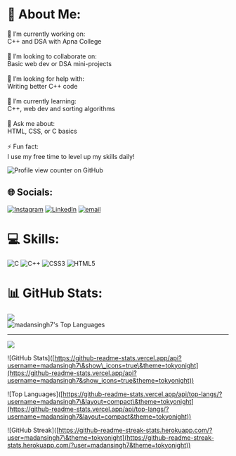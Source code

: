 # 💫 About Me:
🔭 I’m currently working on:<br>C++ and DSA with Apna College<br><br>🤝 I’m looking to collaborate on:<br>Basic web dev or DSA mini-projects<br><br>💛 I’m looking for help with:<br>Writing better C++ code<br><br>🌱 I’m currently learning:<br>C++, web dev and sorting algorithms<br><br>💬 Ask me about:<br>HTML, CSS, or C basics<br><br>⚡ Fun fact:<br>I use my free time to level up my skills daily!

![Profile view counter on GitHub](https://komarev.com/ghpvc/?username=madansingh7)
## 🌐 Socials:
[![Instagram](https://img.shields.io/badge/Instagram-%23E4405F.svg?logo=Instagram&logoColor=white)](https://instagram.com/madanraj_07) [![LinkedIn](https://img.shields.io/badge/LinkedIn-%230077B5.svg?logo=linkedin&logoColor=white)](https://linkedin.com/in/madansingh7) [![email](https://img.shields.io/badge/Email-D14836?logo=gmail&logoColor=white)](mailto:madansingh7@yahoo.com) 

# 💻 Skills:
![C](https://img.shields.io/badge/c-%2300599C.svg?style=plastic&logo=c&logoColor=white) ![C++](https://img.shields.io/badge/c++-%2300599C.svg?style=plastic&logo=c%2B%2B&logoColor=white) ![CSS3](https://img.shields.io/badge/css3-%231572B6.svg?style=plastic&logo=css3&logoColor=white) ![HTML5](https://img.shields.io/badge/html5-%23E34F26.svg?style=plastic&logo=html5&logoColor=white)
# 📊 GitHub Stats:
![](https://nirzak-streak-stats.vercel.app/?user=madansingh7&theme=dark&hide_border=false)<br/>
![madansingh7's Top Languages](https://github-readme-stats.vercel.app/api/top-langs/?username=madansingh7&theme=monokai&show_icons=true&hide_border=false&layout=compact)

---
[![](https://visitcount.itsvg.in/api?id=madansingh7&icon=5&color=0)](https://visitcount.itsvg.in)

!\[GitHub Stats]\([https://github-readme-stats.vercel.app/api?username=madansingh7\&show\_icons=true\&theme=tokyonight](https://github-readme-stats.vercel.app/api?username=madansingh7&show_icons=true&theme=tokyonight))

!\[Top Languages]\([https://github-readme-stats.vercel.app/api/top-langs/?username=madansingh7\&layout=compact\&theme=tokyonight](https://github-readme-stats.vercel.app/api/top-langs/?username=madansingh7&layout=compact&theme=tokyonight))

!\[GitHub Streak]\([https://github-readme-streak-stats.herokuapp.com/?user=madansingh7\&theme=tokyonight](https://github-readme-streak-stats.herokuapp.com/?user=madansingh7&theme=tokyonight))

